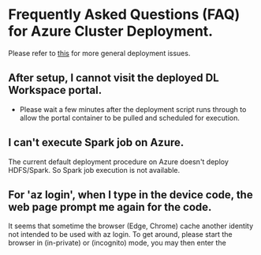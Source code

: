 # Frequently Asked Questions (FAQ) for Azure Cluster Deployment. 

Please refer to [this](../knownissues/Readme.md) for more general deployment issues. 

## After setup, I cannot visit the deployed DL Workspace portal. 

* Please wait a few minutes after the deployment script runs through to allow the portal container to be pulled and scheduled for execution. 

## I can't execute Spark job on Azure. 

The current default deployment procedure on Azure doesn't deploy HDFS/Spark. So Spark job execution is not available. 

## For 'az login', when I type in the device code, the web page prompt me again for the code. 

It seems that sometime the browser (Edge, Chrome) cache another identity not intended to be used with az login. To get around, please start the browser in (in-private) or (incognito) mode, you may then enter the 